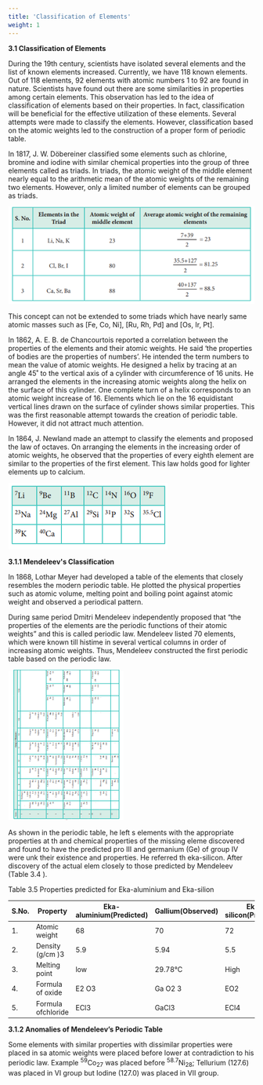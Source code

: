 ```yaml
---
title: 'Classification of Elements'
weight: 1
---
```



**3.1 Classification of Elements**

During the 19th century, scientists have isolated several elements and the list of known elements increased. Currently, we have 118 known elements. Out of 118 elements, 92 elements with atomic numbers 1 to 92 are found in nature. Scientists have found out there are some similarities in properties among certain elements. This observation has led to the idea of classification of elements based on their properties. In fact, classification will be beneficial for the effective utilization of these elements. Several attempts were made to classify the elements. However, classification based on the atomic weights led to the construction of a proper form of periodic table.

In 1817, J. W. Döbereiner classified some elements such as chlorine, bromine and iodine with similar chemical properties into the group of three elements called as triads. In triads, the atomic weight of the middle element nearly equal to the arithmetic mean of the atomic weights of the remaining two elements. However, only a limited number of elements can be grouped as triads.



![Table 3.2 Döbereiner Triads ](image.png)


This concept can not be extended to some triads which have nearly same atomic masses such as \[Fe, Co, Ni\], \[Ru, Rh, Pd\] and \[Os, Ir, Pt\].

In 1862, A. E. B. de Chancourtois reported a correlation between the properties of the elements and their atomic weights. He said ‘the properties of bodies are the properties of numbers’. He intended the term numbers to mean the value of atomic weights. He designed a helix by tracing at an angle 45˚ to the vertical axis of a cylinder with circumference of 16 units. He arranged the elements in the increasing atomic weights along the helix on the surface of this cylinder. One complete turn of a helix corresponds to an atomic weight increase of 16. Elements which lie on the 16 equidistant vertical lines drawn on the surface of cylinder shows similar properties. This was the first reasonable attempt towards the creation of periodic table. However, it did not attract much attention.

In 1864, J. Newland made an attempt to classify the elements and proposed the law of octaves. On arranging the elements in the increasing order of atomic weights, he observed that the properties of every eighth element are similar to the properties of the first element. This law holds good for lighter elements up to calcium.



![Table 3.3 Newlands’ Octaves](2.png)

**3.1.1 Mendeleev's Classification**

In 1868, Lothar Meyer had developed a table of the elements that closely resembles the modern periodic table. He plotted the physical properties such as atomic volume, melting point and boiling point against atomic weight and observed a periodical pattern.

During same period Dmitri Mendeleev independently proposed that “the properties of the elements are the periodic functions of their atomic weights” and this is called periodic law. Mendeleev listed 70 elements, which were known till histime in several vertical columns in order of increasing atomic weights. Thus, Mendeleev constructed the first periodic table based on the periodic law.


![Table 3.4  Mendeleev's periodic table](image-1.png)


  

As shown in the periodic table, he left s elements with the appropriate properties at th and chemical properties of the missing eleme discovered and found to have the predicted pro III and germanium (Ge) of group IV were unk their existence and properties. He referred th eka-silicon. After discovery of the actual elem closely to those predicted by Mendeleev  (Table 3.4 ).



Table 3.5 Properties predicted for Eka-aluminium and Eka-silion

| S.No. |Property |Eka-aluminium(Predicted) |Gallium(Observed) |Eka-silicon(Predicted) |Germanium(Observed) |
|------|------|------|------|------|------|
| 1. |Atomic weight |68 |70 |72 |72.59 |
| 2. |Density (g/cm )3 |5.9 |5.94 |5.5 |5.36 |
| 3. |Melting point |low |29.78°C |High |947°C |
| 4. |Formula of oxide |E2 O3|Ga O2 3 |EO2 |GeO2 |
| 5. |Formula ofchloride |ECl3 |GaCl3 |ECl4 |GeCl4 |

**3.1.2 Anomalies of Mendeleev’s Periodic Table**

Some elements with similar properties with dissimilar properties were placed in sa atomic weights were placed before lower at contradiction to his periodic law. Example <sup>59</sup>Co<sub>27</sub> was placed before <sup>58.7</sup>Ni<sub>28</sub>; Tellurium 
(127.6) was placed in VI group but Iodine (127.0) was placed in VII group.